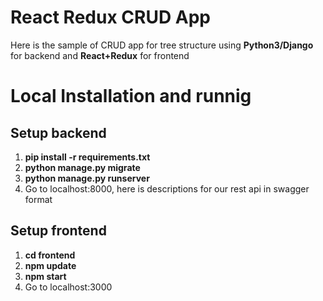 
# React Redux CRUD App

Here is the sample of CRUD app for tree structure using **Python3/Django** for 
backend and **React+Redux** for frontend

# Local Installation and runnig

## Setup backend
1. **pip install -r requirements.txt**
2. **python manage.py migrate**
3. **python manage.py runserver**
4. Go to localhost:8000, here is descriptions for our rest api in swagger format 


## Setup frontend

1. **cd frontend**
2. **npm update**
3. **npm start**
4. Go to localhost:3000
